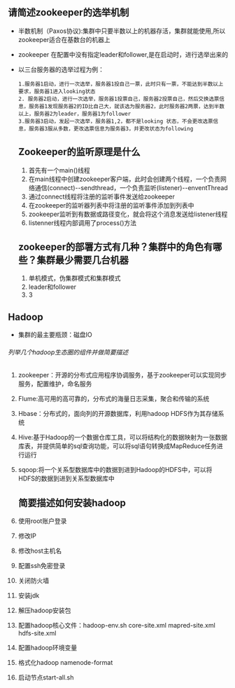 ## 请简述zookeeper的选举机制

- 半数机制（Paxos协议):集群中只要半数以上的机器存活，集群就能使用,所以zookeeper适合在基数台的机器上

- zookeeper 在配置中没有指定leader和follower,是在启动时，进行选举出来的

- 以三台服务器的选举过程为例：

  ```
  1.服务器1启动，进行一次选举，服务器1投自己一票，此时只有一票，不能达到半数以上要求，服务器1进入looking状态
  2. 服务器2启动，进行一次选举，服务器1投票自己，服务器2投票自己，然后交换选票信息，服务器1发现服务器2的ID比自己大，就该选为服务器2，此时服务器2两票，达到半数以上，服务器2为leader，服务器1为follower
  3.服务器3启动，发起一次选举，服务器1,2，都不是looking 状态，不会更改选票信息，服务器3服从多数，更改选票信息为服务器3，并更改状态为following
  ```

  ## Zookeeper的监听原理是什么

  1. 首先有一个main()线程
  2. 在main线程中创建zookeeper客户端，此时会创建两个线程，一个负责网络通信(connect)--sendthread，一个负责监听(listener)--enventThread
  3. 通过connect线程将注册的监听事件发送给zookeeper
  4. 在zookeeper的监听器列表中将注册的监听事件添加到列表中
  5. zookeeper监听到有数据或路径变化，就会将这个消息发送给listener线程
  6. listenner线程内部调用了process()方法

  ## zookeeper的部署方式有几种？集群中的角色有哪些？集群最少需要几台机器

  1. 单机模式，伪集群模式和集群模式
  2. leader和follower
  3. 3

## Hadoop

- 集群的最主要瓶颈：磁盘IO

###### 列举几个hadoop生态圈的组件并做简要描述

1.  zookeeper：开源的分布式应用程序协调服务，基于zookeeper可以实现同步服务，配置维护，命名服务

2. Flume:高可用的高可靠的，分布式的海量日志采集，聚合和传输的系统

3. Hbase：分布式的，面向列的开源数据库，利用hadoop HDFS作为其存储系统

4. Hive:基于Hadoop的一个数据仓库工具，可以将结构化的数据映射为一张数据库表，并提供简单的sql查询功能，可以将sql语句转换成MapReduce任务进行运行

5. sqoop:将一个关系型数据库中的数据到进到Hadoop的HDFS中，可以将HDFS的数据到进到关系型数据库中   

   ## 简要描述如何安装hadoop                                            

1. 使用root账户登录
2. 修改IP
3. 修改host主机名
4. 配置ssh免密登录
5. 关闭防火墙
6. 安装jdk
7. 解压hadoop安装包
8. 配置hadoop核心文件：hadoop-env.sh core-site.xml mapred-site.xml hdfs-site.xml
9. 配置hadoop环境变量
10. 格式化hadoop namenode-format
11. 启动节点start-all.sh

